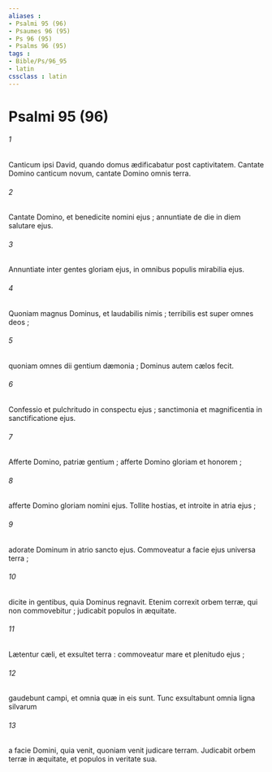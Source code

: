 ```yaml
---
aliases : 
- Psalmi 95 (96)
- Psaumes 96 (95)
- Ps 96 (95)
- Psalms 96 (95)
tags : 
- Bible/Ps/96_95
- latin
cssclass : latin
---
```


# Psalmi 95 (96)

###### 1
Canticum ipsi David, quando domus ædificabatur post captivitatem. Cantate Domino canticum novum, cantate Domino omnis terra.
###### 2
Cantate Domino, et benedicite nomini ejus ; annuntiate de die in diem salutare ejus.
###### 3
Annuntiate inter gentes gloriam ejus, in omnibus populis mirabilia ejus.
###### 4
Quoniam magnus Dominus, et laudabilis nimis ; terribilis est super omnes deos ;
###### 5
quoniam omnes dii gentium dæmonia ; Dominus autem cælos fecit.
###### 6
Confessio et pulchritudo in conspectu ejus ; sanctimonia et magnificentia in sanctificatione ejus.
###### 7
Afferte Domino, patriæ gentium ; afferte Domino gloriam et honorem ;
###### 8
afferte Domino gloriam nomini ejus. Tollite hostias, et introite in atria ejus ;
###### 9
adorate Dominum in atrio sancto ejus. Commoveatur a facie ejus universa terra ;
###### 10
dicite in gentibus, quia Dominus regnavit. Etenim correxit orbem terræ, qui non commovebitur ; judicabit populos in æquitate.
###### 11
Lætentur cæli, et exsultet terra : commoveatur mare et plenitudo ejus ;
###### 12
gaudebunt campi, et omnia quæ in eis sunt. Tunc exsultabunt omnia ligna silvarum
###### 13
a facie Domini, quia venit, quoniam venit judicare terram. Judicabit orbem terræ in æquitate, et populos in veritate sua.
